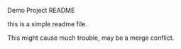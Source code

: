 Demo Project README

this is a simple readme file.

This might cause much trouble, may be a merge conflict.
